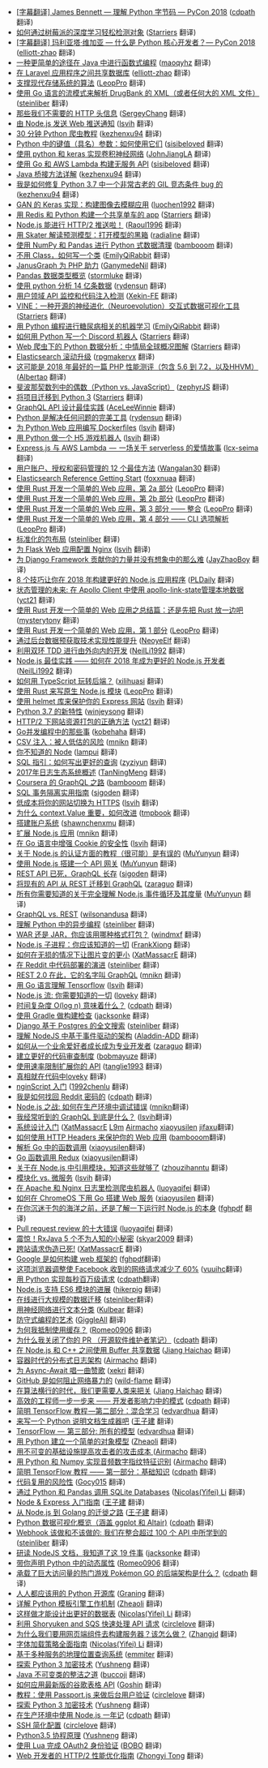 * [[字幕翻译] James Bennett — 理解 Python 字节码 — PyCon 2018](https://github.com/xitu/gold-miner/issues/3990) ([cdpath](https://github.com/cdpath) 翻译)
* [如何通过树莓派的深度学习轻松检测对象](https://juejin.im/post/5b1ba938518825137661af46) ([Starriers](https://github.com/Starriers) 翻译)
* [[字幕翻译] 玛利亚塔·维加亚 — 什么是 Python 核心开发者？— PyCon 2018](https://juejin.im/post/5b152c825188257d8a48d4a8) ([elliott-zhao](https://github.com/elliott-zhao) 翻译)
* [一种更简单的途径在 Java 中进行函数式编程](https://juejin.im/post/5b24aa5f6fb9a00e4d53e0c9) ([maoqyhz](https://github.com/maoqyhz) 翻译)
* [在 Laravel 应用程序之间共享数据库](https://juejin.im/post/5b17407fe51d4506a14db524) ([elliott-zhao](https://github.com/elliott-zhao) 翻译)
* [支撑现代存储系统的算法](https://juejin.im/post/5b10f80b5188257d92206851) ([LeopPro](https://github.com/LeopPro) 翻译)
* [使用 Go 语言的流模式来解析 DrugBank 的 XML（或者任何大的 XML 文件）](https://juejin.im/entry/5b06322a6fb9a07aab2a3d44) ([steinliber](https://github.com/steinliber) 翻译)
* [那些我们不需要的 HTTP 头信息](https://juejin.im/post/5b06c89df265da0db35022d8) ([SergeyChang](https://github.com/SergeyChang) 翻译)
* [由 Node.js 发送 Web 推送通知](https://juejin.im/post/5afc32146fb9a07acf5657e7) ([lsvih](https://github.com/lsvih) 翻译)
* [30 分钟 Python 爬虫教程](https://juejin.im/post/5afab181f265da0b7452514a) ([kezhenxu94](https://github.com/kezhenxu94) 翻译)
* [Python 中的键值（具名）参数：如何使用它们](https://juejin.im/post/5ae97546f265da0b8d41bcc7) ([sisibeloved](https://github.com/sisibeloved) 翻译)
* [使用 python 和 keras 实现卷积神经网络](https://juejin.im/post/5aefb0f351882567336aa3c7) ([JohnJiangLA](https://github.com/JohnJiangLA) 翻译)
* [使用 Go 和 AWS Lambda 构建无服务 API](https://juejin.im/post/5af4082f518825672a02f262) ([sisibeloved](https://github.com/sisibeloved) 翻译)
* [Java 桥接方法详解](https://juejin.im/post/5af28ca0518825672565da74) ([kezhenxu94](https://github.com/kezhenxu94) 翻译)
* [我是如何修复 Python 3.7 中一个非常古老的 GIL 竞态条件 bug 的](https://juejin.im/post/5aeba1075188256712786039) ([kezhenxu94](https://github.com/kezhenxu94) 翻译)
* [GAN 的 Keras 实现：构建图像去模糊应用](https://juejin.im/post/5ad6e358f265da237b229bb2) ([luochen1992](https://github.com/luochen1992) 翻译)
* [用 Redis 和 Python 构建一个共享单车的 app](https://juejin.im/post/5adc861a51882567161a2799) ([Starriers](https://github.com/Starriers) 翻译)
* [Node.js 能进行 HTTP/2 推送啦！](https://juejin.im/post/5ad61595f265da23a04a129c) ([Raoul1996](https://github.com/Raoul1996) 翻译)
* [用 Skater 解读预测模型：打开模型的黑箱](https://juejin.im/post/5ae1494bf265da0b7c06f835) ([radialine](https://github.com/radialine) 翻译)
* [使用 NumPy 和 Pandas 进行 Python 式数据清理](https://juejin.im/post/5ad57db3f265da239c7bd9fb) ([bambooom](https://github.com/bambooom) 翻译)
* [不用 Class，如何写一个类](https://juejin.im/post/5acadb6d6fb9a028cb2deb8f) ([EmilyQiRabbit](https://github.com/EmilyQiRabbit) 翻译)
* [JanusGraph 为 PHP 助力](https://juejin.im/post/5ac31768f265da23766b7970) ([GanymedeNil](https://github.com/GanymedeNil) 翻译)
* [Pandas 数据类型概览](https://juejin.im/post/5acc36e66fb9a028d043c2a5) ([stormluke](https://github.com/stormluke) 翻译)
* [使用 python 分析 14 亿条数据](https://juejin.im/post/5aceae206fb9a028d2084fea) ([rydensun](https://github.com/rydensun) 翻译)
* [用户领域 API 监控和代码注入检测](https://juejin.im/post/5ac485175188255c93237f5d) ([Xekin-FE](https://github.com/Xekin-FE) 翻译)
* [VINE：一种开源的神经进化（Neuroevolution）交互式数据可视化工具](https://juejin.im/post/5ac466d6f265da238059db99) ([Starriers](https://github.com/Starriers) 翻译)
* [用 Python 编程进行糖尿病相关的机器学习](https://juejin.im/post/5ace62e96fb9a028b92d8267) ([EmilyQiRabbit](https://github.com/EmilyQiRabbit) 翻译)
* [如何用 Python 写一个 Discord 机器人](https://juejin.im/post/5ac1b9796fb9a028c42e5a61) ([Starriers](https://github.com/Starriers) 翻译)
* [Web 爬虫下的 Python 数据分析：中情局全球概况图解](https://juejin.im/post/5ab9fcebf265da238e0dc349) ([Starriers](https://github.com/Starriers) 翻译)
* [Elasticsearch 滚动升级](https://juejin.im/post/5ab5f53f518825556b6cbdea) ([rpgmakervx](https://github.com/rpgmakervx) 翻译)
* [这可能是 2018 年最好的一篇 PHP 性能测评（包含 5.6 到 7.2，以及HHVM）](https://juejin.im/post/5ab4bac9518825557b4caec6) ([Albertao](https://github.com/Albertao) 翻译)
* [斐波那契数列中的偶数（Python vs. JavaScript）](https://juejin.im/post/5aaa61f8f265da237b21d258) ([zephyrJS](https://github.com/zephyrJS) 翻译)
* [将项目迁移到 Python 3](https://juejin.im/post/5a9e3ff06fb9a028d2077434) ([Starriers](https://github.com/Starriers) 翻译)
* [GraphQL API 设计最佳实践](https://juejin.im/entry/5aab36936fb9a028d7005a3f/detail) ([AceLeeWinnie](https://github.com/AceLeeWinnie) 翻译)
* [Python 是解决任何问题的完美工具](https://juejin.im/post/5aa74bf95188255568686ae0) ([rydensun](https://github.com/rydensun) 翻译)
* [为 Python Web 应用编写 Dockerfiles](https://juejin.im/post/5aaf8038518825557e783285) ([lsvih](https://github.com/lsvih) 翻译)
* [用 Python 做一个 H5 游戏机器人](https://juejin.im/post/5aa9e7645188257bf550c745) ([lsvih](https://github.com/lsvih) 翻译)
* [Express.js 与 AWS Lambda  —  一场关于 serverless 的爱情故事](https://juejin.im/post/5aa128cdf265da239b410225) ([lcx-seima](https://github.com/lcx-seima) 翻译)
* [用户账户、授权和密码管理的 12 个最佳方法](https://juejin.im/post/5a9e4db151882555677e0dc1) ([Wangalan30](https://github.com/Wangalan30) 翻译)
* [Elasticsearch Reference Getting Start](https://juejin.im/post/5aa0b13af265da238b7d92f7) ([foxxnuaa](https://github.com/foxxnuaa) 翻译)
* [使用 Rust 开发一个简单的 Web 应用，第 2a 部分](https://juejin.im/post/5a81961cf265da4e7f359e86) ([LeopPro](https://github.com/LeopPro) 翻译)
* [使用 Rust 开发一个简单的 Web 应用，第 2b 部分](https://juejin.im/post/5a8196716fb9a0635c0478d7) ([LeopPro](https://github.com/LeopPro) 翻译)
* [使用 Rust 开发一个简单的 Web 应用，第 3 部分 —— 整合](https://juejin.im/post/5a8d6a436fb9a0635172803f) ([LeopPro](https://github.com/LeopPro) 翻译)
* [使用 Rust 开发一个简单的 Web 应用，第 4 部分 —— CLI 选项解析](https://juejin.im/post/5a8d6aad6fb9a0634514c6c6) ([LeopPro](https://github.com/LeopPro) 翻译)
* [标准化的包布局](https://juejin.im/post/5a8cf9dc6fb9a063475f8c15) ([steinliber](https://github.com/steinliber) 翻译)
* [为 Flask Web 应用配置 Nginx](https://juejin.im/post/5a795febf265da4e94499949) ([lsvih](https://github.com/lsvih) 翻译)
* [为 Django Framework 贡献你的力量并没有想象中的那么难](https://juejin.im/post/5a77cd6e5188257a79247fe1) ([JayZhaoBoy](https://github.com/JayZhaoBoy) 翻译)
* [8 个技巧让你在 2018 年构建更好的 Node.js 应用程序](https://juejin.im/post/5a617c436fb9a01c9e46074f) ([PLDaily](https://github.com/PLDaily) 翻译)
* [状态管理的未来: 在 Apollo Client 中使用 apollo-link-state管理本地数据](https://juejin.im/post/5a728da26fb9a01cb74eb328) ([yct21](https://github.com/yct21) 翻译)
* [使用 Rust 开发一个简单的 Web 应用之总结篇：还是先把 Rust 放一边吧](https://juejin.im/post/5a71cf15f265da3e4f0a7d0a) ([mysterytony](https://github.com/mysterytony) 翻译)
* [使用 Rust 开发一个简单的 Web 应用，第 1 部分](https://juejin.im/post/5a673ba16fb9a01ca5609f35) ([LeopPro](https://github.com/LeopPro) 翻译)
* [通过后台数据预获取技术实现性能提升](https://juejin.im/post/5a71a9c3f265da3e2f01459b) ([NeoyeElf](https://github.com/NeoyeElf) 翻译)
* [利用双环 TDD 进行由外向内的开发](https://juejin.im/post/5a5dea0d6fb9a01cab28443c) ([NeilLi1992](https://github.com/NeilLi1992) 翻译)
* [Node.js 最佳实践 —— 如何在 2018 年成为更好的 Node.js 开发者](https://juejin.im/post/5a52242e6fb9a01c914037f3) ([NeilLi1992](https://github.com/NeilLi1992) 翻译)
* [如何用 TypeScript 玩转后端？](https://juejin.im/post/5a36837d6fb9a045167d4644) ([xilihuasi](https://github.com/xilihuasi) 翻译)
* [使用 Rust 来写原生 Node.js 模块](https://juejin.im/post/5a2b51bff265da4332277ee0) ([LeopPro](https://github.com/LeopPro) 翻译)
* [使用 helmet 库来保护你的 Express 网站](https://juejin.im/post/5a24fd8f51882509e5438247) ([lsvih](https://github.com/lsvih) 翻译)
* [Python 3.7 的新特性](https://juejin.im/post/5a127e60f265da430f31b45b) ([winjeysong](https://github.com/winjeysong) 翻译)
* [HTTP/2 下网站资源打包的正确方法](https://juejin.im/post/59f74d20f265da431523326b?utm_source=gold-miner&utm_medium=readme&utm_campaign=github) ([yct21](https://github.com/yct21) 翻译)
* [Go并发编程中的那些事](https://juejin.im/post/59ecb058f265da43346f10e5?utm_source=gold-miner&utm_medium=readme&utm_campaign=github) ([kobehaha](https://github.com/kobehaha) 翻译)
* [CSV 注入：被人低估的风险](https://juejin.im/post/59eca3fef265da430b7a63c8?utm_source=gold-miner&utm_medium=readme&utm_campaign=github) ([mnikn](https://github.com/mnikn) 翻译)
* [你不知道的 Node](https://juejin.im/post/59cf06caf265da0665640008?utm_source=gold-miner&utm_medium=readme&utm_campaign=github) ([lampui](https://github.com/lampui) 翻译)
* [SQL 指引：如何写出更好的查询](https://juejin.im/post/59c1d402518825396f4f6321?utm_source=gold-miner&utm_medium=readme&utm_campaign=github) ([zyziyun](https://github.com/zyziyun) 翻译)
* [2017年日志生态系统概述](https://juejin.im/post/59b8e345f265da0660296161?utm_source=gold-miner&utm_medium=readme&utm_campaign=github) ([TanNingMeng](https://github.com/TanNingMeng) 翻译)
* [Coursera 的 GraphQL 之路](https://juejin.im/post/59b8d1d36fb9a00a3f24c439?utm_source=gold-miner&utm_medium=readme&utm_campaign=github) ([bambooom](https://github.com/bambooom) 翻译)
* [SQL 事务隔离实用指南](https://juejin.im/post/59b7ce03f265da0672281fcc?utm_source=gold-miner&utm_medium=readme&utm_campaign=github) ([sigoden](https://github.com/sigoden) 翻译)
* [低成本将你的网站切换为 HTTPS](https://juejin.im/post/59b129365188253da63829ad?utm_source=gold-miner&utm_medium=readme&utm_campaign=github) ([lsvih](https://github.com/lsvih) 翻译)
* [为什么 context.Value 重要，如何改进](https://juejin.im/post/59b20d6ff265da249517c14a?utm_source=gold-miner&utm_medium=readme&utm_campaign=github) ([tmpbook](https://github.com/tmpbook) 翻译)
* [搭建账户系统](https://juejin.im/post/59b2708b5188257e8a30842f?utm_source=gold-miner&utm_medium=readme&utm_campaign=github) ([shawnchenxmu](https://github.com/shawnchenxmu) 翻译)
* [扩展 Node.js 应用](https://juejin.im/post/599eb2dbf265da246d6afb33?utm_source=gold-miner&utm_medium=readme&utm_campaign=github) ([mnikn](https://github.com/mnikn) 翻译)
* [在 Go 语言中增强 Cookie 的安全性](https://juejin.im/post/59aa7a4d6fb9a0249c007e16?utm_source=gold-miner&utm_medium=readme&utm_campaign=github) ([lsvih](https://github.com/lsvih) 翻译)
* [关于 Node.js 的认证方面的教程（很可能）是有误的](https://juejin.im/post/599f955d51882511264e7f69?utm_source=gold-miner&utm_medium=readme&utm_campaign=github) ([MuYunyun](https://github.com/MuYunyun) 翻译)
* [使用 Node.js 搭建一个 API 网关](https://juejin.im/post/5992769151882548b17f76a6?utm_source=gold-miner&utm_medium=readme&utm_campaign=github) ([MuYunyun](https://github.com/MuYunyun) 翻译)
* [REST API 已死，GraphQL 长存](https://juejin.im/post/5991667b518825485d28dfb1?utm_source=gold-miner&utm_medium=readme&utm_campaign=github) ([sigoden](https://github.com/sigoden) 翻译)
* [将现有的 API 从 REST 迁移到 GraphQL](https://juejin.im/post/598eb22af265da3e26097835?utm_source=gold-miner&utm_medium=readme&utm_campaign=github) ([zaraguo](https://github.com/zaraguo) 翻译)
* [所有你需要知道的关于完全理解 Node.js 事件循环及其度量](https://juejin.im/post/5984816a518825265674c8f6?utm_source=gold-miner&utm_medium=readme&utm_campaign=github) ([MuYunyun](https://github.com/MuYunyun) 翻译)
* [GraphQL vs. REST](https://juejin.im/post/59793f625188253ded721c70?utm_source=gold-miner&utm_medium=readme&utm_campaign=github) ([wilsonandusa](https://github.com/wilsonandusa) 翻译)
* [理解 Python 中的异步编程](https://juejin.im/entry/59704efc6fb9a06bbd6fabeb/detail?utm_source=gold-miner&utm_medium=readme&utm_campaign=github) ([steinliber](https://github.com/steinliber) 翻译)
* [WAR 还是 JAR，你应该用哪种格式打包？](https://juejin.im/post/5966fb99f265da6c2211ac4d?utm_source=gold-miner&utm_medium=readme&utm_campaign=github) ([windmxf](https://github.com/windmxf) 翻译)
* [Node.js 子进程：你应该知道的一切](https://juejin.im/entry/595dc35b51882568d00a97ab?utm_source=gold-miner&utm_medium=readme&utm_campaign=github) ([FrankXiong](https://github.com/FrankXiong) 翻译)
* [如何在无损的情况下让图片变的更小](https://juejin.im/post/5959fbe0f265da6c2518d740?utm_source=gold-miner&utm_medium=readme&utm_campaign=github) ([XatMassacrE](https://github.com/XatMassacrE) 翻译)
* [在 Reddit 中代码部署的演进](https://juejin.im/entry/594b7fd21b69e60062a4cb01/detail?utm_source=gold-miner&utm_medium=readme&utm_campaign=github) ([steinliber](https://github.com/steinliber) 翻译)
* [REST 2.0 在此，它的名字叫 GraphQL](https://juejin.im/post/5947b45c128fe1006a505189?utm_source=gold-miner&utm_medium=readme&utm_campaign=github) ([mnikn](https://github.com/mnikn) 翻译)
* [用 Go 语言理解 Tensorflow](https://juejin.im/post/59420951128fe1006a1960f8?utm_source=gold-miner&utm_medium=readme&utm_campaign=github) ([lsvih](https://github.com/lsvih) 翻译)
* [Node.js 流: 你需要知道的一切](https://juejin.im/post/5940a9c3128fe1006a0ab176?utm_source=gold-miner&utm_medium=readme&utm_campaign=github) ([loveky](https://github.com/loveky) 翻译)
* [时间复杂度 O(log n) 意味着什么？](https://juejin.im/entry/593f56528d6d810058a355f4/detail?utm_source=gold-miner&utm_medium=readme&utm_campaign=github) ([cdpath](https://github.com/cdpath) 翻译)
* [使用 Gradle 做构建检查](https://juejin.im/entry/5937f0a48fd9c513c627114a/detail?utm_source=gold-miner&utm_medium=readme&utm_campaign=github) ([jacksonke](https://github.com/jacksonke/) 翻译)
* [Django 基于 Postgres 的全文搜索](https://juejin.im/entry/593a069b61ff4b006c70ba82/detail?utm_source=gold-miner&utm_medium=readme&utm_campaign=github) ([steinliber](https://github.com/steinliber/) 翻译)
* [理解 NodeJS 中基于事件驱动的架构](https://juejin.im/entry/5937f2cdac502e0068d1aeec/detail?utm_source=gold-miner&utm_medium=readme&utm_campaign=github) ([Aladdin-ADD](https://github.com/Aladdin-ADD/) 翻译)
* [如何从一个业余爱好者成长成为专业开发者](https://juejin.im/entry/59361e1e570c35005b65464e/detail?utm_source=gold-miner&utm_medium=readme&utm_campaign=github) ([zaraguo](https://github.com/zaraguo/) 翻译)
* [建立更好的代码审查制度](https://juejin.im/entry/5934bafb2f301e006b055f57/detail?utm_source=gold-miner&utm_medium=readme&utm_campaign=github) ([bobmayuze](https://github.com/bobmayuze/) 翻译)
* [使用速率限制扩展你的 API](https://github.com/xitu/gold-miner/blob/master/TODO/rate-limiters.md?utm_source=gold-miner&utm_medium=readme&utm_campaign=github) ([tanglie1993](https://github.com/tanglie1993/) 翻译)
* [真相就在代码中](https://juejin.im/post/59152d17da2f60005dd0ae77?utm_source=gold-miner&utm_medium=readme&utm_campaign=github)[loveky](https://github.com/loveky) 翻译)
* [nginScript 入门](https://github.com/xitu/gold-miner/blob/master/TODO/introduction-nginscript.md?utm_source=gold-miner&utm_medium=readme&utm_campaign=github) ([1992chenlu](https://github.com/1992chenlu) 翻译)
* [我是如何找回 Reddit 密码的](https://juejin.im/entry/590aee94da2f60005328fb2d/?utm_source=gold-miner&utm_medium=readme&utm_campaign=github) ([cdpath](https://github.com/cdpath) 翻译)
* [Node.js 之战: 如何在生产环境中调试错误](https://juejin.im/post/59035d3644d904006919086b/?utm_source=gold-miner&utm_medium=readme&utm_campaign=github) ([mnikn](https://github.com/mnikn)翻译)
* [我经常听到的 GraphQL 到底是什么？](https://juejin.im/post/58fd6d121b69e600589ec740/?utm_source=gold-miner&utm_medium=readme&utm_campaign=github) ([lsvih](https://github.com/lsvih)翻译)
* [系统设计入门](https://github.com/xitu/system-design-primer/blob/master/README-zh-Hans.md) ([XatMassacrE](https://github.com/XatMassacrE) [L9m](https://github.com/L9m) [Airmacho](https://github.com/Airmacho) [xiaoyusilen](https://github.com/xiaoyusilen) [jifaxu](https://github.com/jifaxu)翻译)
* [如何使用 HTTP Headers 来保护你的 Web 应用](https://juejin.im/post/58f5d3718d6d810057c18f75/?utm_source=gold-miner&utm_medium=readme&utm_campaign=github) ([bambooom](https://github.com/bambooom)翻译)
* [解析 Go 中的函数调用](https://juejin.im/post/58f579b58d6d81006491c7c0/?utm_source=gold-miner&utm_medium=readme&utm_campaign=github) ([xiaoyusilen](https://github.com/xiaoyusilen)翻译)
* [Go 函数调用 Redux](https://juejin.im/post/58f57be144d904006c09019c/?utm_source=gold-miner&utm_medium=readme&utm_campaign=github) ([xiaoyusilen](https://github.com/xiaoyusilen)翻译)
* [关于在 Node.js 中引用模块，知道这些就够了](https://juejin.im/post/58eb3812da2f60005f0bae9b/?utm_source=gold-miner&utm_medium=readme&utm_campaign=github) ([zhouzihanntu](https://github.com/zhouzihanntu) 翻译)
* [模块化 vs. 微服务](https://juejin.im/post/58eb2627da2f60005f0b2d60/?utm_source=gold-miner&utm_medium=readme&utm_campaign=github) ([lsvih](https://github.com/lsvih) 翻译)
* [在 Apache 和 Nginx 日志里检测爬虫机器人](https://juejin.im/post/58ea5758ac502e4957c78808/?utm_source=gold-miner&utm_medium=readme&utm_campaign=github) ([luoyaqifei](https://github.com/luoyaqifei) 翻译)
* [如何在 ChromeOS 下用 Go 搭建 Web 服务](https://juejin.im/post/58d9e1711b69e6006bc38b1a/?utm_source=gold-miner&utm_medium=readme&utm_campaign=github) ([xiaoyusilen](https://github.com/xiaoyusilen) 翻译)
* [在你沉迷于包的海洋之前，还是了解一下运行时 Node.js 的本身](https://juejin.im/post/58cf4a3144d90400690b7be7/?utm_source=gold-miner&utm_medium=readme&utm_campaign=github) ([fghpdf](https://github.com/fghpdf) 翻译)
* [Pull request review 的十大错误](https://juejin.im/post/58ce3b3e61ff4b006c988f63/?utm_source=gold-miner&utm_medium=readme&utm_campaign=github) ([luoyaqifei](https://github.com/luoyaqifei) 翻译)
* [震惊！RxJava 5 个不为人知的小秘密](https://juejin.im/post/58cb833b8ac247218c2632e5/?utm_source=gold-miner&utm_medium=readme&utm_campaign=github) ([skyar2009](https://github.com/skyar2009) 翻译)
* [跨站请求伪造已死!](https://juejin.im/post/58c669b6a22b9d0058b3c630?utm_source=gold-miner&utm_medium=readme&utm_campaign=github) ([XatMassacrE](https://github.com/XatMassacrE) 翻译)
* [Google 是如何构建 web 框架的](https://gold.xitu.io/entry/58bcdda4128fe1007e5b44db/?utm_source=gold-miner&utm_medium=readme&utm_campaign=github) ([fghpdf](https://github.com/fghpdf)翻译)
* [这项浏览器调整使 Facebook 收到的网络请求减少了 60%](https://gold.xitu.io/entry/58b82f602f301e006c545b05/?utm_source=gold-miner&utm_medium=readme&utm_campaign=github) ([vuuihc](https://github.com/vuuihc)翻译)
* [用 Python 实现每秒百万级请求](https://gold.xitu.io/entry/58b5b141570c350062f6cc01/?utm_source=gold-miner&utm_medium=readme&utm_campaign=github) ([cdpath](https://github.com/cdpath)翻译)
* [Node.js 支持 ES6 模块的进展](http://gold.xitu.io/entry/58b393f08d6d8100586955fa?utm_source=gold-miner&utm_medium=readme&utm_campaign=github) ([hikerpig](https://github.com/hikerpig) 翻译)
* [在线进行大规模的数据迁移](https://gold.xitu.io/entry/58b2b7268ac24728d5484e1b/?utm_source=gold-miner&utm_medium=readme&utm_campaign=github) ([steinliber](https://github.com/steinliber)翻译)
* [用神经网络进行文本分类](https://gold.xitu.io/entry/58aa65ec2f301e006c32ee0c/?utm_source=gold-miner&utm_medium=readme&utm_campaign=github) ([Kulbear](https://github.com/Kulbear) 翻译)
* [防守式编程的艺术](https://gold.xitu.io/entry/58980dbc1b69e6005997f069/?utm_source=gold-miner&utm_medium=readme&utm_campaign=github) ([GiggleAll](https://github.com/GiggleAll) 翻译)
* [为何我抵制使用缓存？](https://gold.xitu.io/entry/5884184f1b69e60058dc7fc6/?utm_source=gold-miner&utm_medium=readme&utm_campaign=github) ([Romeo0906](https://github.com/Romeo0906) 翻译)
* [为什么我关闭了你的 PR （开源软件维护者笔记）](https://gold.xitu.io/entry/5870ed78da2f603a93d7e0f0/?utm_source=gold-miner&utm_medium=readme&utm_campaign=github) ([cdpath](https://github.com/cdpath) 翻译)
* [在 Node.js 和 C++ 之间使用 Buffer 共享数据](https://gold.xitu.io/entry/586fbcefda2f600053df7787?utm_source=gold-miner&utm_medium=readme&utm_campaign=github) ([Jiang Haichao](https://github.com/AceLeeWinnie) 翻译)
* [容器时代的分布式日志架构](https://gold.xitu.io/entry/5870f966a22b9d00588bafce?utm_source=gold-miner&utm_medium=readme&utm_campaign=github) ([Airmacho](https://github.com/Airmacho) 翻译)
* [为 Async-Await 唱一曲赞歌](https://gold.xitu.io/entry/586eff068d6d810058794c94?utm_source=gold-miner&utm_medium=readme&utm_campaign=github) ([xekri](https://github.com/xekri) 翻译)
*  [GitHub 是如何阻止网络暴力的](https://gold.xitu.io/entry/58652f6661ff4b00583ba924?utm_source=gold-miner&utm_medium=readme&utm_campaign=github) ([wild-flame](https://github.com/wild-flame) 翻译)
*  [在算法横行的时代，我们更需要人类来把关](https://gold.xitu.io/entry/5860fd7761ff4b0058248319?utm_source=gold-miner&utm_medium=readme&utm_campaign=github) ([Jiang Haichao](https://github.com/AceLeeWinnie) 翻译)
*  [高效的工程师一步一步来 —— 开发者影响力中的模式](https://gold.xitu.io/entry/5860f5dcb123db0065be0c45?utm_source=gold-miner&utm_medium=readme&utm_campaign=github) ([cdpath](https://github.com/cdpath) 翻译)
*  [简明 TensorFlow 教程 —第二部分：混合学习](https://gold.xitu.io/entry/5858ed4e1b69e6006cb12a7c?utm_source=gold-miner&utm_medium=readme&utm_campaign=github) ([edvardhua](https://github.com/edvardHua) 翻译)
*  [来写一个 Python 说明文档生成器吧](https://gold.xitu.io/entry/58574d0c8d6d810065b4a0b5?utm_source=gold-miner&utm_medium=readme&utm_campaign=github) ([王子建](https://github.com/Romeo0906) 翻译)
*  [TensorFlow —  第三部分: 所有的模型](https://gold.xitu.io/entry/582a7c76d203090067e36f52?utm_source=gold-miner&utm_medium=readme&utm_campaign=github) ([edvardhua](https://github.com/edvardHua) 翻译)
*  [用 Python 建立一个简单的对象模型](https://gold.xitu.io/entry/5852965661ff4b0063a72977?utm_source=gold-miner&utm_medium=readme&utm_campaign=github) ([Zheaoli](https://github.com/Zheaoli) 翻译)
*  [用不可变的基础设施提高攻击者的攻击成本 ](https://gold.xitu.io/entry/5850e60f1b69e6006c773e07?utm_source=gold-miner&utm_medium=readme&utm_campaign=github) ([Airmacho](https://github.com/Airmacho) 翻译)
*  [用 Python 和 Numpy 实现音频数字指纹特征识别](https://gold.xitu.io/entry/5850e6ebac502e0067ce86a8?utm_source=gold-miner&utm_medium=readme&utm_campaign=github) ([Airmacho](https://github.com/Airmacho) 翻译)
*  [简明 TensorFlow 教程 —— 第一部分：基础知识](https://gold.xitu.io/entry/5850c11cac502e0067cd7ea5?utm_source=gold-miner&utm_medium=readme&utm_campaign=github) ([cdpath](https://github.com/cdpath) 翻译)
*  [代码复用的风险性](https://gold.xitu.io/entry/58491d3b8e450a006aae7b4f?utm_source=gold-miner&utm_medium=readme&utm_campaign=github) ([Gocy015](https://github.com/Gocy015) 翻译)
*  [通过 Python 和 Pandas 调用 SQLite Databases](https://gold.xitu.io/entry/584790a70ce46300578c5977/?utm_source=gold-miner&utm_medium=readme&utm_campaign=github) ([Nicolas(Yifei) Li](https://github.com/yifili09) 翻译)
*  [Node & Express 入门指南](https://gold.xitu.io/entry/58468843a22b9d007aa70d38/?utm_source=gold-miner&utm_medium=readme&utm_campaign=github) ([王子建](https://github.com/Romeo0906) 翻译)
*  [从 Node.js 到 Golang 的迁徙之路](https://gold.xitu.io/entry/584780928e450a006c1b801c?utm_source=gold-miner&utm_medium=readme&utm_campaign=github) ([王子建](https://github.com/Romeo0906) 翻译)
*  [Python 数据可视化概览（涵盖 ggplot 和 Altair)](https://gold.xitu.io/entry/5842eded128fe10058a3cd7a?utm_source=gold-miner&utm_medium=readme&utm_campaign=github) ([cdpath](https://github.com/cdpath) 翻译)
*  [Webhook 该做和不该做的: 我们在整合超过 100 个 API 中所学到的](http://gold.xitu.io/entry/5840df86a22b9d007a882f5d?utm_source=gold-miner&utm_medium=readme&utm_campaign=github) ([steinliber](https://github.com/steinliber) 翻译)
*  [研读 NodeJS 文档，我知道了这 19 件事](http://gold.xitu.io/entry/583ad71d128fe1006be5ddd6?utm_source=gold-miner&utm_medium=readme&utm_campaign=github) ([jacksonke](https://github.com/jacksonke) 翻译)
*  [带你声明 Python 中的动态属性](http://gold.xitu.io/entry/5832a16d2e958a0069e2c560?utm_source=gold-miner&utm_medium=readme&utm_campaign=github) ([Romeo0906](https://github.com/Romeo0906) 翻译)
*  [承载了巨大访问量的热门游戏 Pokémon GO 的后端架构是什么？](http://gold.xitu.io/entry/580aef59bf22ec005820a1dc?utm_source=gold-miner&utm_medium=readme&utm_campaign=github) ([cdpath](https://github.com/cdpath) 翻译)
*  [人人都应该用的 Python 开源库](http://gold.xitu.io/entry/57ca8aab165abd0068e5097a?utm_source=gold-miner&utm_medium=readme&utm_campaign=github) ([Graning](https://github.com/Graning) 翻译)
*  [详解 Python 模板引擎工作机制](http://gold.xitu.io/entry/57b4609f6be3ff006a0c8ad3?utm_source=gold-miner&utm_medium=readme&utm_campaign=github) ([Zheaoli](https://github.com/Zheaoli) 翻译)
*  [这样做才能设计出更好的数据表](http://gold.xitu.io/entry/57af3cbc5bbb500062cb38a5?utm_source=gold-miner&utm_medium=readme&utm_campaign=github) ([Nicolas(Yifei) Li](https://github.com/yifili09) 翻译)
*  [利用 Shoryuken and SQS 快速处理 API 请求](http://gold.xitu.io/entry/57a14ac879bc44005497b433?utm_source=gold-miner&utm_medium=readme&utm_campaign=github) ([circlelove](https://github.com/circlelove) 翻译)
*  [为什么我们要用网页端组件去构建服务器？该怎么做？](http://gold.xitu.io/entry/579ad925c4c971005abfc7a6?utm_source=gold-miner&utm_medium=readme&utm_campaign=github) ([Zhangjd](https://github.com/zhangjd) 翻译)
*  [字体加载策略全面指南](https://gold.xitu.io/entry/5790d1aa5bbb500063b8a747?utm_source=gold-miner&utm_medium=readme&utm_campaign=github) ([Nicolas(Yifei) Li](https://github.com/yifili09) 翻译)
*  [基于多种服务的地理位置查询系统](https://gold.xitu.io/entry/578f80196be3ff006c0657a9?utm_source=gold-miner&utm_medium=readme&utm_campaign=github) ([emmiter](https://github.com/emmiter/) 翻译)
*  [探索 Python 3 加密技术](http://gold.xitu.io/entry/575fae92df0eea0062c5a1dc?utm_source=gold-miner&utm_medium=readme&utm_campaign=github) ([Yushneng](https://github.com/rainyear) 翻译)
*  [Java 不可变类的整洁之道](https://gold.xitu.io/entry/5774fe212e958a22d884a49c?utm_source=gold-miner&utm_medium=readme&utm_campaign=github) ([buccoji](https://github.com/buccoji) 翻译)
*  [如何应用最新版的谷歌表格 API](https://gold.xitu.io/entry/5773acce0a2b58006a3fd7fe?utm_source=gold-miner&utm_medium=readme&utm_campaign=github) ([Goshin](https://github.com/Goshin) 翻译)
*  [教程：使用 Passport.js 来做后台用户验证](http://gold.xitu.io/entry/57638f286be3ff006a171870?utm_source=gold-miner&utm_medium=readme&utm_campaign=github) ([circlelove](https://github.com/circlelove) 翻译)
*  [探索 Python 3 加密技术](http://gold.xitu.io/entry/575fae92df0eea0062c5a1dc?utm_source=gold-miner&utm_medium=readme&utm_campaign=github) ([Yushneng](https://github.com/rainyear) 翻译)
*  [在生产环境中使用 Node.js 一年记](http://gold.xitu.io/entry/573d229ead5b950057645190?utm_source=gold-miner&utm_medium=readme&utm_campaign=github) ([cdpath](https://github.com/cdpath) 翻译)
*  [SSH 简化配置](http://gold.xitu.io/entry/5704cf8e71cfe4005dc76f18?utm_source=gold-miner&utm_medium=readme&utm_campaign=github) ([circlelove](https://github.com/circlelove) 翻译)
*  [Python3.5 协程原理](http://gold.xitu.io/entry/56ea295ed342d300546e1e22?utm_source=gold-miner&utm_medium=readme&utm_campaign=github)  ([Yushneng](https://github.com/rainyear) 翻译)
*  [使用 Lua 完成 OAuth2 身份验证](http://gold.xitu.io/entry/56cd222199a6ce005a25b9ef?utm_source=gold-miner&utm_medium=readme&utm_campaign=github) ([BOBO](https://github.com/CoderBOBO) 翻译)
*  [Web 开发者的 HTTP/2 性能优化指南](http://gold.xitu.io/entry/56ce7d1a1532bc005372a7fa?utm_source=gold-miner&utm_medium=readme&utm_campaign=github) ([Zhongyi Tong](https://github.com/geeeeeeeeek) 翻译)
